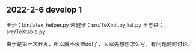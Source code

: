 ## 2022-2-6 develop 1
王治：bin/latex_helper.py
朱健维：src/TeXinit.py,list.py
王与进：src/TeXtable.py

由于是第一次开发，所以就不设置ddl了，大家先想想怎么写，有问题随时讨论。